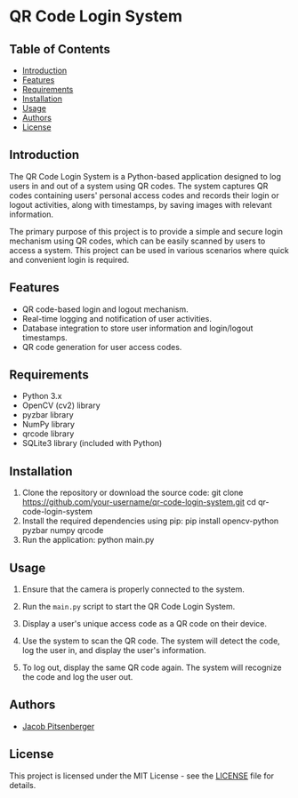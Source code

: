 # QR Code Login System

## Table of Contents

- [Introduction](#introduction)
- [Features](#features)
- [Requirements](#requirements)
- [Installation](#installation)
- [Usage](#usage)
- [Authors](#authors)
- [License](#license)

## Introduction

The QR Code Login System is a Python-based application designed to log users in and out of a system using QR codes. The system captures QR codes containing users' personal access codes and records their login or logout activities, along with timestamps, by saving images with relevant information.

The primary purpose of this project is to provide a simple and secure login mechanism using QR codes, which can be easily scanned by users to access a system. This project can be used in various scenarios where quick and convenient login is required.

## Features

- QR code-based login and logout mechanism.
- Real-time logging and notification of user activities.
- Database integration to store user information and login/logout timestamps.
- QR code generation for user access codes.

## Requirements

- Python 3.x
- OpenCV (cv2) library
- pyzbar library
- NumPy library
- qrcode library
- SQLite3 library (included with Python)

## Installation

1. Clone the repository or download the source code: git clone https://github.com/your-username/qr-code-login-system.git
cd qr-code-login-system
2. Install the required dependencies using pip: pip install opencv-python pyzbar numpy qrcode
3. Run the application: python main.py

## Usage

1. Ensure that the camera is properly connected to the system.

2. Run the `main.py` script to start the QR Code Login System.

3. Display a user's unique access code as a QR code on their device.

4. Use the system to scan the QR code. The system will detect the code, log the user in, and display the user's information.

5. To log out, display the same QR code again. The system will recognize the code and log the user out.

## Authors

- [Jacob Pitsenberger](https://github.com/Jacob-Pitsenberger)

## License

This project is licensed under the MIT License - see the [LICENSE](LICENSE) file for details.

